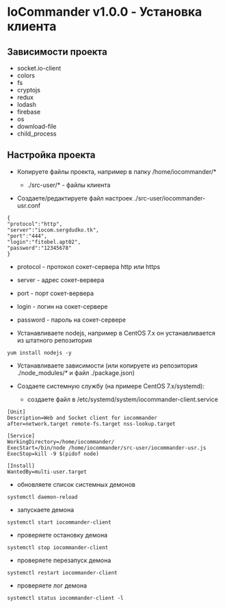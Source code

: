 # IoCommander v1.0.0 - Установка клиента

## Зависимости проекта

- socket.io-client
- colors
- fs
- cryptojs
- redux
- lodash
- firebase
- os
- download-file
- child_process

## Настройка проекта

- Копируете файлы проекта, например в папку /home/iocommander/*

  - ./src-user/* - файлы клиента

- Создаете/редактируете файл настроек ./src-user/iocommander-usr.conf

```
{
"protocol":"http",
"server":"iocom.sergdudko.tk",
"port":"444",
"login":"fitobel.apt02",
"password":"12345678"
}
```

  - protocol - протокол сокет-сервера http или https
  - server - адрес сокет-вервера
  - port - порт сокет-вервера
  - login - логин на сокет-сервере
  - password - пароль на сокет-сервере

- Устанавливаете nodejs, например в CentOS 7.x он устанавливается из штатного репозитория

```
yum install nodejs -y
```

- Устанавливаете зависимости (или копируете из репозитория ./node_modules/* и файл ./package.json)

- Создаете системную службу (на примере CentOS 7.x/systemd):

  - создаете файл в /etc/systemd/system/iocommander-client.service
  
```
[Unit]
Description=Web and Socket client for iocommander
after=network.target remote-fs.target nss-lookup.target

[Service]
WorkingDirectory=/home/iocommander/
ExecStart=/bin/node /home/iocommander/src-user/iocommander-usr.js
ExecStop=kill -9 $(pidof node)

[Install]
WantedBy=multi-user.target

```

  - обновляете список системных демонов
  
```
systemctl daemon-reload
```

  - запускаете демона
  
```
systemctl start iocommander-client
```

  - проверяете остановку демона
  
```
systemctl stop iocommander-client
```

  - проверяете перезапуск демона
  
```
systemctl restart iocommander-client
```

  - проверяете лог демона
  
```
systemctl status iocommander-client -l
```
